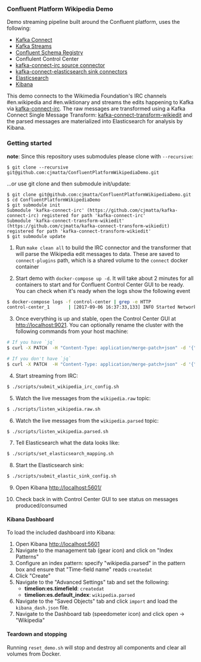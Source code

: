 ### Confluent Platform Wikipedia Demo
Demo streaming pipeline built around the Confluent platform, uses the following:

* [Kafka Connect](http://docs.confluent.io/3.1.1/connect/index.html)
* [Kafka Streams](http://docs.confluent.io/3.1.1/streams/index.html)
* [Confluent Schema Registry](http://docs.confluent.io/3.1.1/schema-registry/docs/index.html)
* Conflulent Control Center
* [kafka-connect-irc source connector](https://github.com/cjmatta/kafka-connect-irc)
* [kafka-connect-elasticsearch sink connectors](http://docs.confluent.io/3.1.1/connect/connect-elasticsearch/docs/elasticsearch_connector.html)
* [Elasticsearch](https://www.elastic.co/products/elasticsearch)
* [Kibana](https://www.elastic.co/products/kibana)

This demo connects to the Wikimedia Foundation's IRC channels #en.wikipedia and #en.wiktionary and streams the edits happening to Kafka via [kafka-connect-irc](https://github.com/cjmatta/kafka-connect-irc). The raw messages are transformed using a Kafka Connect Single Message Transform: [kafka-connect-transform-wikiedit](https://github.com/cjmatta/kafka-connect-transform-wikiedit) and the parsed messages are materialized into Elasticsearch for analysis by Kibana.

### Getting started
**note**: Since this repository uses submodules please clone with `--recursive`:
```
$ git clone --recursive git@github.com:cjmatta/ConfluentPlatformWikipediaDemo.git
```

...or use git clone and then submodule init/update:
```
$ git clone git@github.com:cjmatta/ConfluentPlatformWikipediaDemo.git
$ cd ConfluentPlatformWikipediaDemo
$ git submodule init
Submodule 'kafka-connect-irc' (https://github.com/cjmatta/kafka-connect-irc) registered for path 'kafka-connect-irc'
Submodule 'kafka-connect-transform-wikiedit' (https://github.com/cjmatta/kafka-connect-transform-wikiedit) registered for path 'kafka-connect-transform-wikiedit'
$ git submodule update
```

1. Run `make clean all` to build the IRC connector and the transformer that will parse the Wikipedia edit messages to data. These are saved to `connect-plugins` path, which is a shared volume to the `connect` docker container

2. Start demo with `docker-compose up -d`. It will take about 2 minutes for all containers to start and for Confluent Control Center GUI to be ready. You can check when it's ready when the logs show the following event

```bash
$ docker-compose logs -f control-center | grep -e HTTP
control-center_1       | [2017-09-06 16:37:33,133] INFO Started NetworkTrafficServerConnector@26a529dc{HTTP/1.1}{0.0.0.0:9021} (org.eclipse.jetty.server.NetworkTrafficServerConnector)
```

3. Once everything is up and stable, open the Control Center GUI at [http://localhost:9021](http://localhost:9021). You can optionally rename the cluster with the following commands from your host machine:

```bash
# If you have `jq`
$ curl -X PATCH  -H "Content-Type: application/merge-patch+json" -d '{"displayName":"Production Kafka Cluster"}' http://localhost:9021/2.0/clusters/kafka/$(curl -X get http://localhost:9021/2.0/clusters/kafka/ | jq --raw-output .[0].clusterId)

# If you don't have `jq`
$ curl -X PATCH  -H "Content-Type: application/merge-patch+json" -d '{"displayName":"Production Kafka Cluster"}' http://localhost:9021/2.0/clusters/kafka/$(curl -X get http://localhost:9021/2.0/clusters/kafka/ | awk -v FS="(clusterId\":\"|\",\"displayName)" '{print $2}' )
```

4. Start streaming from IRC:

```bash
$ ./scripts/submit_wikipedia_irc_config.sh
```

5. Watch the live messages from the `wikipedia.raw` topic:

```bash
$ ./scripts/listen_wikipedia.raw.sh
```

6. Watch the live messages from the `wikipedia.parsed` topic:

```bash
$ ./scripts/listen_wikipedia.parsed.sh
```

7. Tell Elasticsearch what the data looks like:

```bash
$ ./scripts/set_elasticsearch_mapping.sh
```

8. Start the Elasticsearch sink:

```bash
$ ./scripts/submit_elastic_sink_config.sh
```

9. Open Kibana [http://localhost:5601/](http://localhost:5601/)

10. Check back in with Control Center GUI to see status on messages produced/consumed


#### Kibana Dashboard
To load the included dashboard into Kibana:

1. Open Kibana [http://localhost:5601](http://localhost:5601)
2. Navigate to the management tab (gear icon) and click on "Index Patterns"
3. Configure an index pattern: specify "wikipedia.parsed" in the pattern box and ensure that "Time-field name" reads `createdat`
4. Click "Create"
5. Navigate to the "Advanced Settings" tab and set the following:
    - **timelion:es.timefield**: `createdat`
    - **timelion:es.default_index**: `wikipedia.parsed`
6. Navigate to the "Saved Objects" tab and click `import` and load the `kibana_dash.json` file.
7. Navigate to the Dashboard tab (speedometer icon) and click open -> "Wikipedia"

#### Teardown and stopping
Running `reset_demo.sh` will stop and destroy all components and clear all volumes from Docker.

